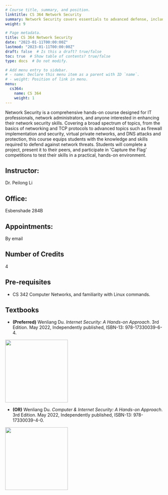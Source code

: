 ```yaml
---
# Course title, summary, and position.
linktitle: CS 364 Network Security
summary: Network Security covers essentials to advanced defense, including practical projects and 'Capture the Flag' competitions for IT professionals.
weight: 9

# Page metadata.
title: CS 364 Network Security
date: "2023-01-11T00:00:00Z"
lastmod: "2023-01-11T00:00:00Z"
draft: false  # Is this a draft? true/false
toc: true  # Show table of contents? true/false
type: docs  # Do not modify.

# Add menu entry to sidebar.
# - name: Declare this menu item as a parent with ID `name`.
# - weight: Position of link in menu.
menu:
  cs364:
    name: CS 364
    weight: 1
---
```



Network Security is a comprehensive hands-on course designed for IT professionals, network administrators, and anyone interested in enhancing their network security skills. Covering a broad spectrum of topics, from the basics of networking and TCP protocols to advanced topics such as firewall implementation and security, virtual private networks, and DNS attacks and protection, this course equips students with the knowledge and skills required to defend against network threats. Students will complete a project, present it to their peers, and participate in 'Capture the Flag' competitions to test their skills in a practical, hands-on environment.

## Instructor:

Dr. Peilong Li

## Office:

Esbenshade 284B

## Appointments:

By email

## Number of Credits

4

## Pre-requisites

* CS 342 Computer Networks, and familiarity with Linux commands.

## Textbooks

* **(Preferred)** Wenliang Du.
*Internet Security: A Hands-on Approach*.
3rd Edition. May 2022, Independently published,
ISBN-13: 978-17330039-6-4.
<img src="https://www.handsonsecurity.net/assets/images/edition3/cover-is.jpg" width="200">

* **(OR)** Wenliang Du.
*Computer & Internet Security: A Hands-on Approach*.
3rd Edition. May 2022, Independently published,
ISBN-13: 978-17330039-4-0.
<img src="https://m.media-amazon.com/images/I/41N3wJ5qP+L.jpg" width="200">


